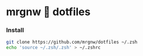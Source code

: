# mrgnw  dotfiles

### Install
```sh
git clone https://github.com/mrgnw/dotfiles ~/.zsh
echo 'source ~/.zsh/.zsh' > ~/.zshrc
```

